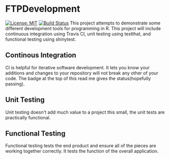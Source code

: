 # FTPDevelopment
[![License: MIT](https://img.shields.io/badge/License-MIT-yellow.svg)](https://opensource.org/licenses/MIT)
[![Build Status](https://travis-ci.com/elimillera/FTPDevelopment.svg?branch=master)](https://travis-ci.com/elimillera/FTPDevelopment)
This project attempts to demonstrate some different development tools for programming in R. This project will include continuous integration using Travis CI, unit testing using testthat, and functional testing using shinytest.

## Continous Integration
CI is helpful for iterative software development. It lets you know your additions and changes to your repository will not break any other of your code. The badge at the top of this read me gives the status(hopefully passing).

## Unit Testing
Unit testing doesn't add much value to a project this small, the unit tests are practically functional.

## Functional Testing
Functional testing tests the end product and ensure all of the pieces are working together correctly. It tests the function of the overall application.

